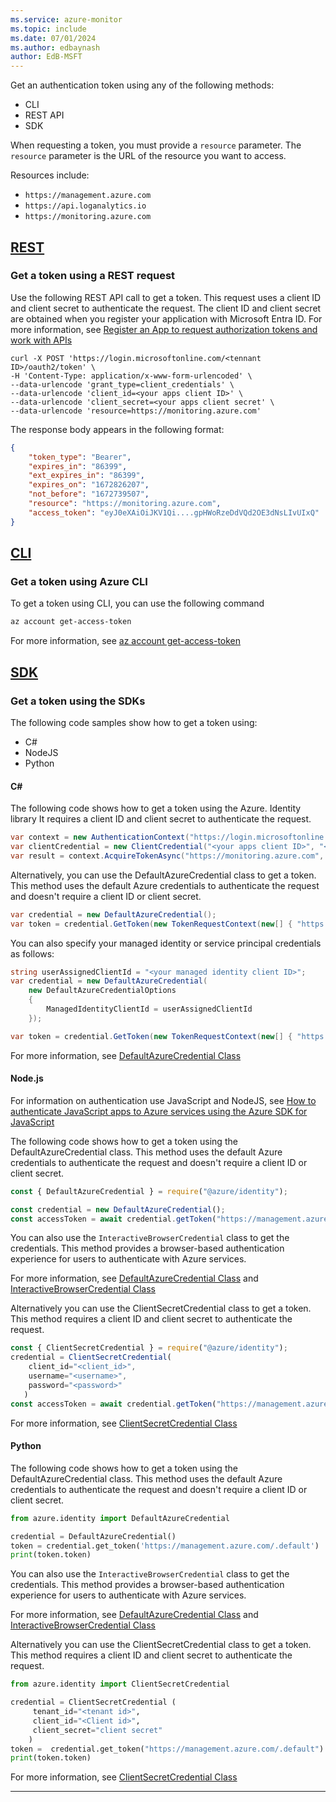 ```yaml
---
ms.service: azure-monitor
ms.topic: include
ms.date: 07/01/2024
ms.author: edbaynash
author: EdB-MSFT
---
```


Get an authentication token using any of the following methods:
- CLI
- REST API
- SDK

When requesting a token, you must provide a `resource` parameter. The `resource` parameter is the URL of the resource you want to access. 

Resources include:
- `https://management.azure.com`
- `https://api.loganalytics.io`
- `https://monitoring.azure.com` 


## [REST](#tab/rest)
### Get a token using a REST request
Use the following REST API call to get a token.
This request uses a client ID and client secret to authenticate the request. The client ID and client secret are obtained when you register your application with Microsoft Entra ID. For more information, see [Register an App to request authorization tokens and work with APIs](/azure/azure-monitor/logs/api/register-app-for-token?tabs=portal)


```console
curl -X POST 'https://login.microsoftonline.com/<tennant ID>/oauth2/token' \
-H 'Content-Type: application/x-www-form-urlencoded' \
--data-urlencode 'grant_type=client_credentials' \
--data-urlencode 'client_id=<your apps client ID>' \
--data-urlencode 'client_secret=<your apps client secret' \
--data-urlencode 'resource=https://monitoring.azure.com'
```

The response body appears in the following format:

```JSON
{
    "token_type": "Bearer",
    "expires_in": "86399",
    "ext_expires_in": "86399",
    "expires_on": "1672826207",
    "not_before": "1672739507",
    "resource": "https://monitoring.azure.com",
    "access_token": "eyJ0eXAiOiJKV1Qi....gpHWoRzeDdVQd2OE3dNsLIvUIxQ"
}
```

## [CLI](#tab/cli)
### Get a token using Azure CLI
To get a token using CLI, you can use the following command

```bash
az account get-access-token 
```

For more information, see [az account get-access-token](/cli/azure/account#az-account-get-access-token)

## [SDK](#tab/SDK)
### Get a token using the SDKs
The following code samples show how to get a token using:
+ C# 
+ NodeJS
+ Python

#### C#

The following code shows how to get a token using the Azure. Identity library It requires a client ID and client secret to authenticate the request. 
```csharp
var context = new AuthenticationContext("https://login.microsoftonline.com/<tennant ID>");
var clientCredential = new ClientCredential("<your apps client ID>", "<your apps client secret>");
var result = context.AcquireTokenAsync("https://monitoring.azure.com", clientCredential).Result;
```    

Alternatively, you can use the DefaultAzureCredential class to get a token. This method uses the default Azure credentials to authenticate the request and doesn't require a client ID or client secret.

```csharp
var credential = new DefaultAzureCredential();
var token = credential.GetToken(new TokenRequestContext(new[] { "https://management.azure.com/.default" }));
```


You can also specify your managed identity or service principal credentials as follows:

```csharp
string userAssignedClientId = "<your managed identity client ID>";
var credential = new DefaultAzureCredential(
    new DefaultAzureCredentialOptions
    {
        ManagedIdentityClientId = userAssignedClientId
    });

var token = credential.GetToken(new TokenRequestContext(new[] { "https://management.azure.com/.default" }));

```
For more information, see [DefaultAzureCredential Class](/dotnet/api/azure.identity.defaultazurecredential?view=azure-dotnet)


#### Node.js

For information on authentication use JavaScript and NodeJS,  see [How to authenticate JavaScript apps to Azure services using the Azure SDK for JavaScript](/azure/developer/javascript/sdk/authentication/overview)


The following code shows how to get a token using the DefaultAzureCredential class. This method uses the default Azure credentials to authenticate the request and doesn't require a client ID or client secret.

```javascript
const { DefaultAzureCredential } = require("@azure/identity");

const credential = new DefaultAzureCredential();
const accessToken = await credential.getToken("https://management.azure.com/.default");
```

You can also use the `InteractiveBrowserCredential` class to get the credentials. This method provides a browser-based authentication experience for users to authenticate with Azure services. 

For more information, see [DefaultAzureCredential Class](/javascript/api/@azure/identity/defaultazurecredential?view=azure-node-latest) and [InteractiveBrowserCredential Class](/javascript/api/@azure/identity/interactivebrowsercredential?view=azure-node-latest)

Alternatively you can use the ClientSecretCredential class to get a token. This method requires a client ID and client secret to authenticate the request.

```javascript
const { ClientSecretCredential } = require("@azure/identity");
credential = ClientSecretCredential(
    client_id="<client_id>",
    username="<username>",
    password="<password>"
   )
const accessToken = await credential.getToken("https://management.azure.com/.default");
```
For more information, see [ClientSecretCredential Class](/javascript/api/@azure/identity/clientsecretcredential?view=azure-node-latest)

#### Python

The following code shows how to get a token using the DefaultAzureCredential class. This method uses the default Azure credentials to authenticate the request and doesn't require a client ID or client secret.

```python
from azure.identity import DefaultAzureCredential

credential = DefaultAzureCredential()
token = credential.get_token('https://management.azure.com/.default')
print(token.token)
```

You can also use the `InteractiveBrowserCredential` class to get the credentials. This method provides a browser-based authentication experience for users to authenticate with Azure services. 

For more information, see [DefaultAzureCredential Class](/python/api/azure-identity/azure.identity.defaultazurecredential?view=azure-python) and [InteractiveBrowserCredential Class](/python/api/azure-identity/azure.identity.interactivebrowsercredential?view=azure-python)

Alternatively you can use the ClientSecretCredential class to get a token. This method requires a client ID and client secret to authenticate the request.

```python
from azure.identity import ClientSecretCredential

credential = ClientSecretCredential (
     tenant_id="<tenant id>",
     client_id="<Client id>",
     client_secret="client secret"
    )
token =  credential.get_token("https://management.azure.com/.default")
print(token.token)
```

 For more information, see [ClientSecretCredential Class](/python/api/azure-identity/azure.identity.clientsecretcredential?view=azure-python)

---